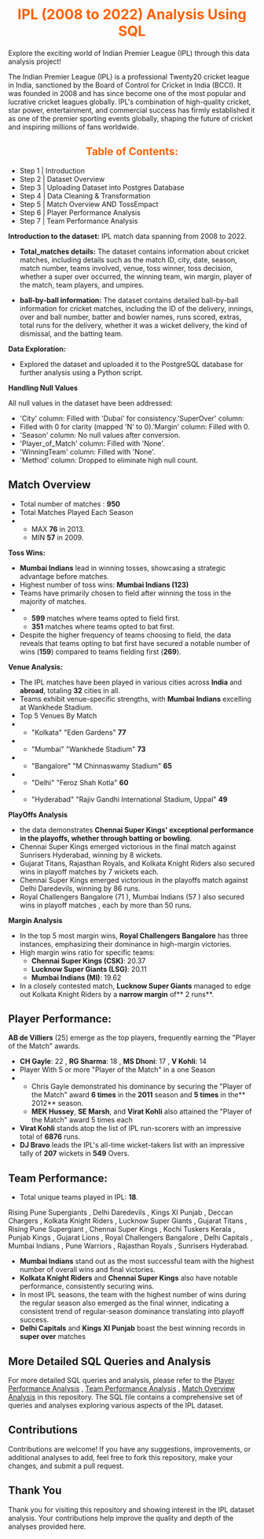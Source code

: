 <h1 align="center"><font color=#ff6200> IPL (2008 to 2022) Analysis Using SQL</font></h1>
Explore the exciting world of Indian Premier League (IPL) through this data analysis project!


The Indian Premier League (IPL) is a professional Twenty20 cricket league in India, sanctioned by the Board of Control for Cricket in India (BCCI). It was founded in 2008 and has since become one of the most popular and lucrative cricket leagues globally.
IPL's combination of high-quality cricket, star power, entertainment, and commercial success has firmly established it as one of the premier sporting events globally, shaping the future of cricket and inspiring millions of fans worldwide.

<h2 align="center"><font color=#ff6200>Table of Contents:</font></h2>
    
* Step 1 | Introduction
* Step 2 | Dataset Overview
* Step 3 | Uploading Dataset into Postgres Database
* Step 4 | Data Cleaning & Transformation
* Step 5 | Match Overview AND TossEmpact
* Step 6 | Player Performance Analysis
* Step 7 | Team Performance Analysis

**Introduction to the dataset:** IPL match data spanning from 2008 to 2022.

* **Total_matches details:** The dataset contains information about cricket matches, including details such as the match ID, city, date, season, match number, teams involved, venue, toss winner, toss decision, whether a super over occurred, the winning team, win margin, player of the match, team players, and umpires.
   
* **ball-by-ball information:** The dataset contains detailed ball-by-ball information for cricket matches, including the ID of the delivery, innings, over and ball number, batter and bowler names, runs scored, extras, total runs for the delivery, whether it was a wicket delivery, the kind of dismissal, and the batting team.

**Data Exploration:** 
* Explored the dataset and uploaded it to the PostgreSQL database for further analysis using a Python script.

**Handling Null Values**

All null values in the dataset have been addressed:
* 'City' column: Filled with 'Dubai' for consistency.'SuperOver' column:
* Filled with 0 for clarity (mapped 'N' to 0).'Margin' column: Filled with 0.
* 'Season' column: No null values after conversion.
* 'Player_of_Match' column: Filled with 'None'.
* 'WinningTeam' column: Filled with 'None'.
* 'Method' column: Dropped to eliminate high null count.

## Match Overview
- Total number of matches : **950**
- Total Matches Played Each Season
- * MAX **76** in 2013.
  * MIN **57** in 2009.
    
**Toss Wins:**
- **Mumbai Indians** lead in winning tosses, showcasing a strategic advantage before matches.
- Highest number of toss wins: **Mumbai Indians (123)**
- Teams have primarily chosen to field after winning the toss in the majority of matches.
- * **599** matches where teams opted to field first.
  * **351** matches where teams opted to bat first.
-  Despite the higher frequency of teams choosing to field, the data reveals that teams opting to bat first have secured a notable number of wins (**159**) compared to teams fielding first (**269**).

**Venue Analysis:**
- The IPL matches have been played in various cities across **India** and **abroad**, totaling **32** cities in all.
- Teams exhibit venue-specific strengths, with **Mumbai Indians** excelling at Wankhede Stadium.
- Top 5 Venues By Match
- * "Kolkata"	"Eden Gardens"	**77**
- * "Mumbai"	"Wankhede Stadium"	**73**
- * "Bangalore"	"M Chinnaswamy Stadium" **65**
- * "Delhi"	"Feroz Shah Kotla"	**60**
- * "Hyderabad"	"Rajiv Gandhi International Stadium, Uppal"	**49**

**PlayOffs Analysis**
- the data demonstrates **Chennai Super Kings' exceptional performance in the playoffs, whether through batting or bowling**.
- Chennai Super Kings emerged victorious in the final match against Sunrisers Hyderabad, winning by 8 wickets.
- Gujarat Titans, Rajasthan Royals, and Kolkata Knight Riders also secured wins in playoff matches by 7 wickets each.
- Chennai Super Kings emerged victorious in the playoffs match against Delhi Daredevils, winning by 86 runs.
- Royal Challengers Bangalore (71 ),  Mumbai Indians (57 ) also secured wins in playoff matches , each by more than 50 runs.

**Margin Analysis**
- In the top 5 most margin wins, **Royal Challengers Bangalore** has three instances, emphasizing their dominance in high-margin victories.
- High margin wins ratio for specific teams:
  - **Chennai Super Kings (CSK)**: 20.37
  - **Lucknow Super Giants (LSG)**: 20.11
  - **Mumbai Indians (MI)**: 19.62
- In a closely contested match, **Lucknow Super Giants** managed to edge out Kolkata Knight Riders by a **narrow margin** of** 2 runs**.

## Player Performance:

 **AB de Villiers** (25) emerge as the top players, frequently earning the "Player of the Match" awards.
 - **CH Gayle**: 22 , **RG Sharma**: 18 ,  **MS Dhoni**: 17 , **V Kohli**: 14
  - Player With 5 or more "Player of the Match" in a one Season
  - * Chris Gayle demonstrated his dominance by securing the "Player of the Match" award **6 times** in the **2011** season and **5 times** in the** 2012** season.
    * **MEK Hussey**, **SE Marsh**, and **Virat Kohli** also attained the "Player of the Match" award 5 times each
 - **Virat Kohli** stands atop the list of IPL run-scorers with an impressive total of **6876** runs.
 - **DJ Bravo** leads the IPL's all-time wicket-takers list with an impressive tally of **207** wickets in **549** Overs.
   

## Team Performance:
- Total unique teams played in IPL: **18**.

Rising Pune Supergiants , Delhi Daredevils , Kings XI Punjab , Deccan Chargers , Kolkata Knight Riders , Lucknow Super Giants , Gujarat Titans , Rising Pune Supergiant , Chennai Super Kings , Kochi Tuskers Kerala , Punjab Kings , Gujarat Lions , Royal Challengers Bangalore , Delhi Capitals , Mumbai Indians , Pune Warriors , Rajasthan Royals , Sunrisers Hyderabad.

- **Mumbai Indians** stand out as the most successful team with the highest number of overall wins and final victories.
- **Kolkata Knight Riders** and **Chennai Super Kings** also have notable performance, consistently securing wins.
- In most IPL seasons, the team with the highest number of wins during the regular season also emerged as the final winner, indicating a consistent trend of regular-season dominance translating into playoff success.
- **Delhi Capitals** and **Kings XI Punjab** boast the best winning records in **super over** matches

## More Detailed SQL Queries and Analysis
For more detailed SQL queries and analysis, please refer to the [Player Performance Analysis](https://github.com/upenc/Analyzing-IPL-Match-Data/blob/main/Player_Perforance_Analysis.sql) , [Team Performance Analysis](https://github.com/upenc/Analyzing-IPL-Match-Data/blob/main/Team_Performance_Analysis.sql) , [Match Overview Analysis](https://github.com/upenc/Analyzing-IPL-Match-Data/blob/main/Match_Overview.sql) in this repository. The SQL file contains a comprehensive set of queries and analyses exploring various aspects of the IPL dataset.

## Contributions
Contributions are welcome! If you have any suggestions, improvements, or additional analyses to add, feel free to fork this repository, make your changes, and submit a pull request.

## Thank You
Thank you for visiting this repository and showing interest in the IPL dataset analysis. Your contributions help improve the quality and depth of the analyses provided here.


